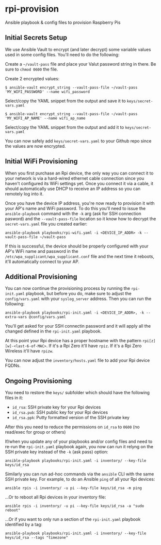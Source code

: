 # rpi-provision
Ansible playbook & config files to provision Raspberry Pis

## Initial Secrets Setup
We use Ansible Vault to encrypt (and later decrypt) some variable values used in some config files. You'll need to do the following:

Create a `~/vault-pass` file and place your Valut password string in there. Be sure to `chmod 0600` the file.

Create 2 encrypted values:
```
$ ansible-vault encrypt_string --vault-pass-file ~/vault-pass 'MY_WIFI_PASSWORD' --name wifi_password
```
Select/copy the YAML snippet from the output and save it to `keys/secret-vars.yaml`

```
$ ansible-vault encrypt_string --vault-pass-file ~/vault-pass 'MY_WIFI_AP_NAME' --name wifi_ap_name
```
Select/copy the YAML snippet from the output and add it to `keys/secret-vars.yaml`

You can now safely add `keys/secret-vars.yaml` to your Github repo since the values are now encrypted.

## Initial WiFi Provisioning
When you first purchase an Rpi device, the only way you can connect it to your network is via a hard-wired ethernet cable connection since you haven't configured its WiFi settings yet. Once you connect it via a cable, it should automatically use DHCP to receive an IP address so you can remotely log into it.

Once you have the device IP address, you're now ready to provision it with your AP's name and WiFi password. To do this you'll need to issue the `ansible-playbook` command with the `-k` arg (ask for SSH connection pasword) and the `--vault-pass-file` location so it know how to decrypt the `secret-vars.yaml` file you created earlier:
```
ansible-playbook playbooks/rpi-wifi.yaml -i <DEVICE_IP_ADDR> -k --vault-pass-file ~/vault-pass
```

If this is successful, the device should be properly configured with your AP's WiFi name and password in the `/etc/wpa_supplicant/wpa_supplicant.conf` file and the next time it reboots, it'll automatically connect to your AP.

## Additional Provisioning
You can now continue the provisioning process by running the `rpi-init.yaml` playbook, but before you do, make sure to adjust the `config/vars.yaml` with your `syslog_server` address. Then you can run the following:
```
ansible-playbook playbooks/rpi-init.yaml -i <DEVICE_IP_ADDR>, -k --extra-vars @config/vars.yaml
```

You'll get asked for your SSH connectin password and it will apply all the changed defined in the `rpi-init.yaml` playbook.

At this point your Rpi device has a proper hostname with the pattern `rpi[z][w]-<last-6-of-MAC>`. If it's a Rpi Zero it'll have `rpiz`. If it's a Rpi Zero Wireless it'll have `rpizw`.

You can now adjust the `inventory/hosts.yaml` file to add your Rpi device FQDNs.

## Ongoing Provisioning
You need to restore the `keys/` subfolder which should have the following files in it:
* `id_rsa`: SSH private key for your Rpi devices
* `id_rsa.pub`: SSH public key for your Rpi devices
* `id_rsa.ppk`: Putty formatted version of the SSH private key

After this you need to reduce the permissions on `id_rsa` to `0600` (no read/exec for group or others)

If/when you update any of your playbooks and/or config files and need to re-run the `rpi-init.yaml` playbook again, you now can run it relyng on the SSH private key instead of the `-k` (ask pass) option:
```
ansible-playbook playbooks/rpi-init.yaml -i inventory/ --key-file keys/id_rsa
```

Similarly you can run ad-hoc commands via the `ansible` CLI with the same SSH private key. For example, to do an Ansible `ping` of all your Rpi devices:
```
ansible rpis -i inventory/ -u pi --key-file keys/id_rsa -m ping
```

...Or to reboot all Rpi devices in your inventory file:
```
ansible rpis -i inventory/ -u pi --key-file keys/id_rsa -a "sudo reboot"
```

...Or if you want to only run a section of the `rpi-init.yaml` playbook identified by a tag:
```
ansible-playbook playbooks/rpi-init.yaml -i inventory/ --key-file keys/id_rsa --tags "timezone"
```
